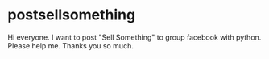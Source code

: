 # postsellsomething
Hi everyone. I want to post "Sell Something" to group facebook with python. Please help me. Thanks you so much.
